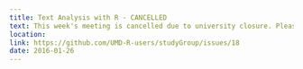 ```yaml
---
title: Text Analysis with R - CANCELLED
text: This week's meeting is cancelled due to university closure. Please join us next week.
location: 
link: https://github.com/UMD-R-users/studyGroup/issues/18
date: 2016-01-26
---
```

